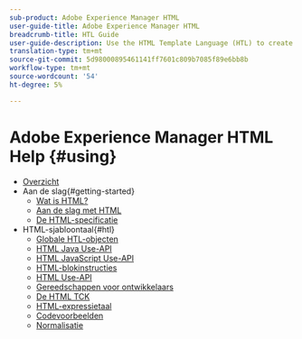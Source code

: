 ```yaml
---
sub-product: Adobe Experience Manager HTML
user-guide-title: Adobe Experience Manager HTML
breadcrumb-title: HTL Guide
user-guide-description: Use the HTML Template Language (HTL) to create an enterprise-level web framework.
translation-type: tm+mt
source-git-commit: 5d98000895461141ff7601c809b7085f89e6bb8b
workflow-type: tm+mt
source-wordcount: '54'
ht-degree: 5%

---
```



# Adobe Experience Manager HTML Help {#using}

+ [Overzicht](overview.md)
+ Aan de slag{#getting-started}
   + [Wat is HTML?](update.md)
   + [Aan de slag met HTML](getting-started.md)
   + [De HTML-specificatie](htl-specification.md)
+ HTML-sjabloontaal{#htl}
   + [Globale HTL-objecten](global-objects.md)
   + [HTML Java Use-API](use-api-java.md)
   + [HTML JavaScript Use-API](use-api-javascript.md)
   + [HTML-blokinstructies](block-statements.md)
   + [HTML Use-API](use-api.md)
   + [Gereedschappen voor ontwikkelaars](dev-tools.md)
   + [De HTML TCK](htl-tck.md)
   + [HTML-expressietaal](expression-language.md)
   + [Codevoorbeelden](code-samples.md)
   + [Normalisatie](standardization.md)